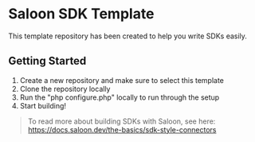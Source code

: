 # Saloon SDK Template
This template repository has been created to help you write SDKs easily. 

## Getting Started
1. Create a new repository and make sure to select this template
2. Clone the repository locally
3. Run the "php configure.php" locally to run through the setup
4. Start building!

> To read more about building SDKs with Saloon, see here: https://docs.saloon.dev/the-basics/sdk-style-connectors
